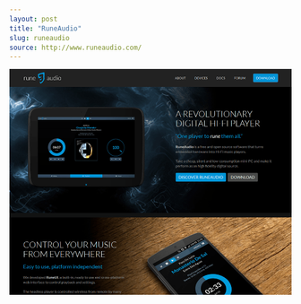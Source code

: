 ```yaml
---
layout: post
title: "RuneAudio"
slug: runeaudio
source: http://www.runeaudio.com/
---
```


<img src="/screenshots/runeaudio.png">
